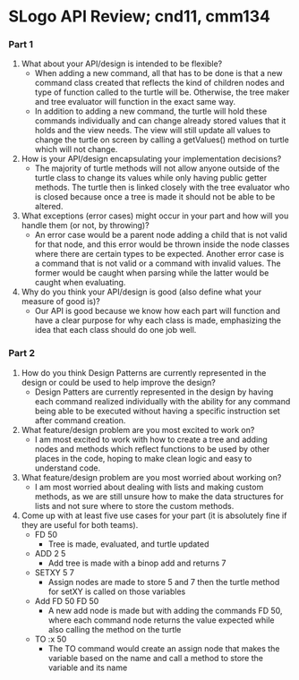 # SLogo API Review; cnd11, cmm134

### Part 1

1. What about your API/design is intended to be flexible?
	* When adding a new command, all that has to be done is that a new command class created that reflects the kind of children nodes and type of function called to the turtle will be. Otherwise, the tree maker and tree evaluator will function in the exact same way.
	* In addition to adding a new command, the turtle will hold these commands individually and can change already stored values that it holds and the view needs. The view will still update all values to change the turtle on screen by calling a getValues() method on turtle which will not change.
2. How is your API/design encapsulating your implementation decisions?
	* The majority of turtle methods will not allow anyone outside of the turtle class to change its values while only having public getter methods. The turtle then is linked closely with the tree evaluator who is closed because once a tree is made it should not be able to be altered. 
3. What exceptions (error cases) might occur in your part and how will you handle them (or not, by throwing)?
	* An error case would be a parent node adding a child that is not valid for that node, and this error would be thrown inside the node classes where there are certain types to be expected. Another error case is a command that is not valid or a command with invalid values. The former would be caught when parsing while the latter would be caught when evaluating. 
4. Why do you think your API/design is good (also define what your measure of good is)?
	* Our API is good because we know how each part will function and have a clear purpose for why each class is made, emphasizing the idea that each class should do one job well. 

### Part 2

1. How do you think Design Patterns are currently represented in the design or could be used to help improve the design?
	* Design Patters are currently represented in the design by having each command realized individually with the ability for any command being able to be executed without having a specific instruction set after command creation. 
2. What feature/design problem are you most excited to work on?
	* I am most excited to work with how to create a tree and adding nodes and methods which reflect functions to be used by other places in the code, hoping to make clean logic and easy to understand code. 
3. What feature/design problem are you most worried about working on?
	* I am most worried about dealing with lists and making custom methods, as we are still unsure how to make the data structures for lists and not sure where to store the custom methods. 
4. Come up with at least five use cases for your part (it is absolutely fine if they are useful for both teams).
	* FD 50
		* Tree is made, evaluated, and turtle updated
	* ADD 2 5
		* Add tree is made with a binop add and returns 7
	* SETXY 5 7
		* Assign nodes are made to store 5 and 7 then the turtle method for setXY is called on those variables
	* Add FD 50 FD 50
		* A new add node is made but with adding the commands FD 50, where each command node returns the value expected while also calling the method on the turtle
	* TO :x 50
		* The TO command would create an assign node that makes the variable based on the name and call a method to store the variable and its name

